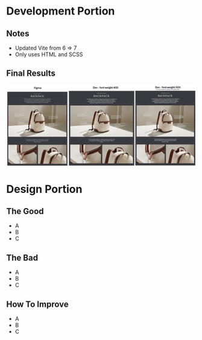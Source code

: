 # Development Portion
## Notes
- Updated Vite from 6 => 7
- Only uses HTML and SCSS

## Final Results

![alt text](https://github.com/Trevor-Welch/practical/blob/main/dev/src/public/final-result.jpg "Side-by-side examples of test page screenshots")

# Design Portion
## The Good
- A
- B
- C

## The Bad
- A
- B
- C

## How To Improve
- A
- B
- C
